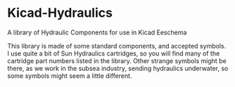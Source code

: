 # Kicad-Hydraulics
A library of Hydraulic Components for use in Kicad Eeschema

This library is made of some standard components, and accepted symbols. I use quite a bit of Sun Hydraulics cartridges,
so you will find many of the cartridge part numbers listed in the library.
Other strange symbols might be there, as we work in the subsea industry, sending hydraulics underwater, so some symbols might seem
a little different.
